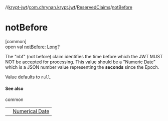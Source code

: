 //[krypt-jwt](../../../index.md)/[com.chrynan.krypt.jwt](../index.md)/[ReservedClaims](index.md)/[notBefore](not-before.md)

# notBefore

[common]\
open val [notBefore](not-before.md): [Long](https://kotlinlang.org/api/latest/jvm/stdlib/kotlin/-long/index.html)?

The &quot;nbf&quot; (not before) claim identifies the time before which the JWT MUST NOT be accepted for processing. This value should be a &quot;Numeric Date&quot; which is a JSON number value representing the **seconds** since the Epoch.

Value defaults to `null`.

#### See also

common

| | |
|---|---|
|  | [Numerical Date](https://www.rfc-editor.org/rfc/rfc7519#section-2) |
